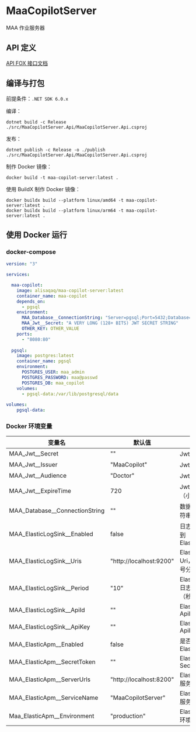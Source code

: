 # MaaCopilotServer

MAA 作业服务器

## API 定义

[API FOX 接口文档](https://www.apifox.cn/apidoc/shared-e9acdf71-e5e6-4198-aaa7-5417e1304335)

## 编译与打包

前提条件：`.NET SDK 6.0.x`

编译：
```shell
dotnet build -c Release ./src/MaaCopilotServer.Api/MaaCopilotServer.Api.csproj
```

发布：
```shell
dotnet publish -c Release -o ./publish ./src/MaaCopilotServer.Api/MaaCopilotServer.Api.csproj
```

制作 Docker 镜像：
```shell
docker build -t maa-copilot-server:latest .
```

使用 BuildX 制作 Docker 镜像：
```shell
docker buildx build --platform linux/amd64 -t maa-copilot-server:latest .
docker buildx build --platform linux/arm64 -t maa-copilot-server:latest .
```

## 使用 Docker 运行

### docker-compose

```yaml
version: "3"

services:

  maa-copilot:
    image: alisaqaq/maa-copilot-server:latest
    container_name: maa-copilot
    depends_on:
      - pgsql
    environment:
      MAA_Database__ConnectionString: "Server=pgsql;Port=5432;Database=maa_copilot;User Id=maa_admin;Password=maa@passwd;"
      MAA_Jwt__Secret: "A VERY LONG (128+ BITS) JWT SECRET STRING"
      OTHER_KEY: OTHER_VALUE
    ports:
      - "8080:80"
  
  pgsql:
    image: postgres:latest
    container_name: pgsql
    environment:
      POSTGRES_USER: maa_admin
      POSTGRES_PASSWORD: maa@passwd
      POSTGRES_DB: maa_copilot
    volumes:
      - pgsql-data:/var/lib/postgresql/data
    
volumes:
    pgsql-data:
```

### Docker 环境变量

| 变量名                            | 默认值                       | 说明                           |
|--------------------------------|---------------------------|------------------------------|
| MAA_Jwt__Secret                | ""                        | Jwt 密钥                       |
| MAA_Jwt__Issuer                | "MaaCopilot"              | Jwt 签发者                      |
| MAA_Jwt__Audience              | "Doctor"                  | Jwt 接收者                      |
| MAA_Jwt__ExpireTime            | 720                       | Jwt 过期时间（小时）                 |
| MAA_Database__ConnectionString | ""                        | 数据库连接字符串                     |
| MAA_ElasticLogSink__Enabled    | false                     | 日志是否推送到 ElasticSearch        |
| MAA_ElasticLogSink__Uris       | "http://localhost:9200"   | ElasticSearch Uri，多个用分号分隔    |
| MAA_ElasticLogSink__Period     | "10"                      | ElasticSearch 日志推送周期（秒）      |
| MAA_ElasticLogSink__ApiId      | ""                        | ElasticSearch ApiId          |
| MAA_ElasticLogSink__ApiKey     | ""                        | ElasticSearch ApiKey         |
| MAA_ElasticApm__Enabled        | false                     | 是否启用 ElasticApm              |
| MAA_ElasticApm__SecretToken    | ""                        | ElasticApm SecretToken       |
| MAA_ElasticApm__ServerUrls     | "http://localhost:8200"   | ElasticApm 服务器地址             |
| MAA_ElasticApm__ServiceName    | "MaaCopilotServer"        | ElasticApm 服务名称              |
| Maa_ElasticApm__Environment    | "production"              | ElasticApm 环境名称              |
